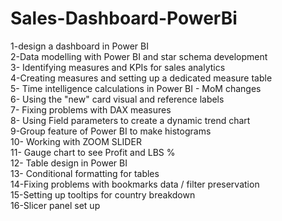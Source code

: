 # Sales-Dashboard-PowerBi <br>
1-design a dashboard in Power BI <br>
2-Data modelling with Power BI and star schema development<br>
3- Identifying measures and KPIs for sales analytics<br>
4-Creating measures and setting up a dedicated measure table<br>
5- Time intelligence calculations in Power BI - MoM changes<br>
6- Using the "new" card visual and reference labels<br>
7- Fixing problems with DAX measures<br>
8- Using Field parameters to create a dynamic trend chart<br>
9-Group feature of Power BI to make histograms<br>
10- Working with ZOOM SLIDER<br>
11- Gauge chart to see Profit and LBS % <br>
12- Table design in Power BI<br>
13- Conditional formatting for tables<br>
14-Fixing problems with bookmarks data / filter preservation <br>
15-Setting up tooltips for country breakdown<br>
16-Slicer panel set up<br>
